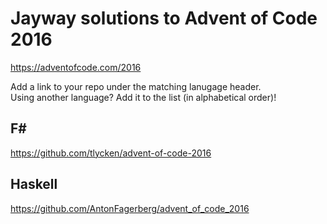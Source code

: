 # Jayway solutions to Advent of Code 2016

https://adventofcode.com/2016

Add a link to your repo under the matching lanugage header.  
Using another language? Add it to the list (in alphabetical order)!

## F# #

https://github.com/tlycken/advent-of-code-2016

## Haskell
https://github.com/AntonFagerberg/advent_of_code_2016
